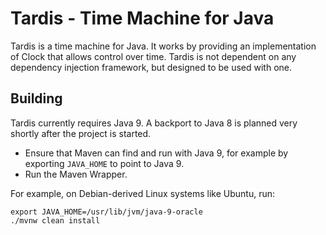 # Tardis - Time Machine for Java

Tardis is a time machine for Java.
It works by providing an implementation of Clock that allows control over time.
Tardis is not dependent on any dependency injection framework, but designed to be used with one.

## Building

Tardis currently requires Java 9.
A backport to Java 8 is planned very shortly after the project is started.

- Ensure that Maven can find and run with Java 9, for example by exporting `JAVA_HOME` to point to Java 9.
- Run the Maven Wrapper.

For example, on Debian-derived Linux systems like Ubuntu, run:

```
export JAVA_HOME=/usr/lib/jvm/java-9-oracle
./mvnw clean install
```
